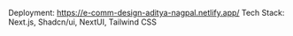 Deployment: https://e-comm-design-aditya-nagpal.netlify.app/
Tech Stack: Next.js, Shadcn/ui, NextUI, Tailwind CSS
